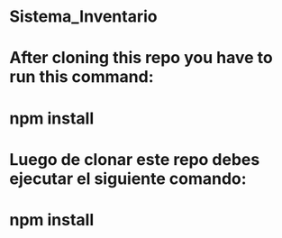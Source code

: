 # Sistema_Inventario
#
# After cloning this repo you have to run this command:
#	npm install 
#
# Luego de clonar este repo debes ejecutar el siguiente comando:
#	npm install
